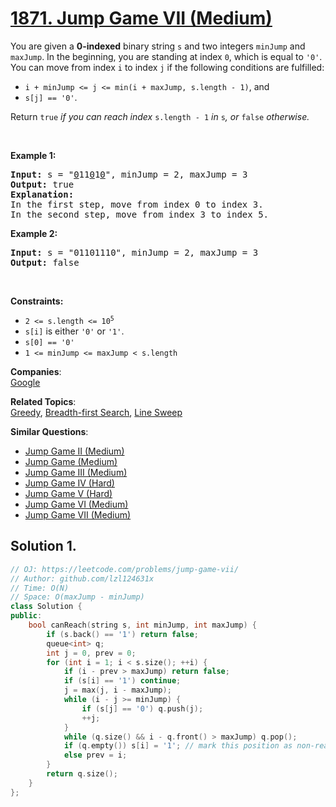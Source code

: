 # [1871. Jump Game VII (Medium)](https://leetcode.com/problems/jump-game-vii/)

<p>You are given a <strong>0-indexed</strong> binary string <code>s</code> and two integers <code>minJump</code> and <code>maxJump</code>. In the beginning, you are standing at index <code>0</code>, which is equal to <code>'0'</code>. You can move from index <code>i</code> to index <code>j</code> if the following conditions are fulfilled:</p>

<ul>
	<li><code>i + minJump &lt;= j &lt;= min(i + maxJump, s.length - 1)</code>, and</li>
	<li><code>s[j] == '0'</code>.</li>
</ul>

<p>Return <code>true</code><i> if you can reach index </i><code>s.length - 1</code><i> in </i><code>s</code><em>, or </em><code>false</code><em> otherwise.</em></p>

<p>&nbsp;</p>
<p><strong>Example 1:</strong></p>

<pre><strong>Input:</strong> s = "<u>0</u>11<u>0</u>1<u>0</u>", minJump = 2, maxJump = 3
<strong>Output:</strong> true
<strong>Explanation:</strong>
In the first step, move from index 0 to index 3. 
In the second step, move from index 3 to index 5.
</pre>

<p><strong>Example 2:</strong></p>

<pre><strong>Input:</strong> s = "01101110", minJump = 2, maxJump = 3
<strong>Output:</strong> false
</pre>

<p>&nbsp;</p>
<p><strong>Constraints:</strong></p>

<ul>
	<li><code>2 &lt;= s.length &lt;= 10<sup>5</sup></code></li>
	<li><code>s[i]</code> is either <code>'0'</code> or <code>'1'</code>.</li>
	<li><code>s[0] == '0'</code></li>
	<li><code>1 &lt;= minJump &lt;= maxJump &lt; s.length</code></li>
</ul>


**Companies**:  
[Google](https://leetcode.com/company/google)

**Related Topics**:  
[Greedy](https://leetcode.com/tag/greedy/), [Breadth-first Search](https://leetcode.com/tag/breadth-first-search/), [Line Sweep](https://leetcode.com/tag/line-sweep/)

**Similar Questions**:
* [Jump Game II (Medium)](https://leetcode.com/problems/jump-game-ii/)
* [Jump Game (Medium)](https://leetcode.com/problems/jump-game/)
* [Jump Game III (Medium)](https://leetcode.com/problems/jump-game-iii/)
* [Jump Game IV (Hard)](https://leetcode.com/problems/jump-game-iv/)
* [Jump Game V (Hard)](https://leetcode.com/problems/jump-game-v/)
* [Jump Game VI (Medium)](https://leetcode.com/problems/jump-game-vi/)
* [Jump Game VII (Medium)](https://leetcode.com/problems/jump-game-vii/)

## Solution 1.

```cpp
// OJ: https://leetcode.com/problems/jump-game-vii/
// Author: github.com/lzl124631x
// Time: O(N)
// Space: O(maxJump - minJump)
class Solution {
public:
    bool canReach(string s, int minJump, int maxJump) {
        if (s.back() == '1') return false;
        queue<int> q;
        int j = 0, prev = 0;
        for (int i = 1; i < s.size(); ++i) {
            if (i - prev > maxJump) return false;
            if (s[i] == '1') continue;
            j = max(j, i - maxJump);
            while (i - j >= minJump) {
                if (s[j] == '0') q.push(j);
                ++j;
            }
            while (q.size() && i - q.front() > maxJump) q.pop();
            if (q.empty()) s[i] = '1'; // mark this position as non-reachable.
            else prev = i;
        }
        return q.size();
    }
};
```